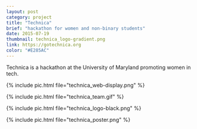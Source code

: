 ```yaml
---
layout: post
category: project
title: "Technica"
brief: "hackathon for women and non-binary students"
date: 2015-07-19
thumbnail: technica_logo-gradient.png
link: https://gotechnica.org
color: "#E285AC"
---
```


Technica is a hackathon at the University of Maryland promoting women in tech.

{% include pic.html file="technica_web-display.png" %}

{% include pic.html file="technica_team.gif" %}

{% include pic.html file="technica_logo-black.png" %}

{% include pic.html file="technica_poster.png" %}
